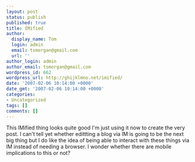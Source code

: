 ```yaml
---
layout: post
status: publish
published: true
title: IMified
author:
  display_name: Tom
  login: admin
  email: tsmorgan@gmail.com
  url: ''
author_login: admin
author_email: tsmorgan@gmail.com
wordpress_id: 662
wordpress_url: http://ghijklmno.net/imified/
date: '2007-02-06 10:14:00 +0000'
date_gmt: '2007-02-06 10:14:00 +0000'
categories:
- Uncategorized
tags: []
comments: []
---
```

<!-- more -->

<p>This IMified thing looks quite good I'm just using it now to create the very post. I can't tell yet whether edittting a blog via IM is going to be the next big thing but I do like the idea of being able to interact with these things via IM instead of needing a browser. I wonder whether there are mobile implications to this or not?</p>

